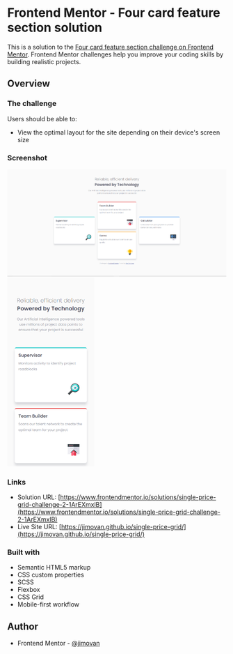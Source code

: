 # Frontend Mentor - Four card feature section solution

This is a solution to the [Four card feature section challenge on Frontend Mentor](https://www.frontendmentor.io/challenges/four-card-feature-section-weK1eFYK). Frontend Mentor challenges help you improve your coding skills by building realistic projects.

## Overview

### The challenge

Users should be able to:

- View the optimal layout for the site depending on their device's screen size

### Screenshot

<p float="left">
  <img src="./screenshots/desktop.png" width="600"/> 
  <img src="./screenshots/mobile.png" width="200"/> 
</p>

### Links

- Solution URL: [https://www.frontendmentor.io/solutions/single-price-grid-challenge-2-1ArEXmxlB](https://www.frontendmentor.io/solutions/single-price-grid-challenge-2-1ArEXmxlB)
- Live Site URL: [https://jimovan.github.io/single-price-grid/](https://jimovan.github.io/single-price-grid/)

### Built with

- Semantic HTML5 markup
- CSS custom properties
- SCSS
- Flexbox
- CSS Grid
- Mobile-first workflow

## Author

- Frontend Mentor - [@jimovan](https://www.frontendmentor.io/profile/jimovan)
